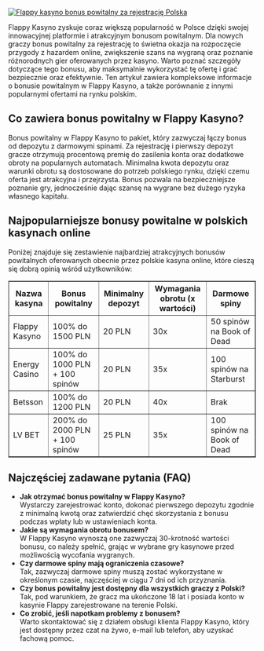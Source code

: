 [![Flappy kasyno bonus powitalny za rejestrację Polska](https://123-caf.pages.dev/gitsignup.png)](https://vrmoo.ru/Bt82HjjY)

<div>     <p>Flappy Kasyno zyskuje coraz większą popularność w Polsce dzięki swojej innowacyjnej platformie i atrakcyjnym bonusom powitalnym. Dla nowych graczy bonus powitalny za rejestrację to świetna okazja na rozpoczęcie przygody z hazardem online, zwiększenie szans na wygraną oraz poznanie różnorodnych gier oferowanych przez kasyno. Warto poznać szczegóły dotyczące tego bonusu, aby maksymalnie wykorzystać tę ofertę i grać bezpiecznie oraz efektywnie. Ten artykuł zawiera kompleksowe informacje o bonusie powitalnym w Flappy Kasyno, a także porównanie z innymi popularnymi ofertami na rynku polskim.</p>      <h2>Co zawiera bonus powitalny w Flappy Kasyno?</h2>   <p>Bonus powitalny w Flappy Kasyno to pakiet, który zazwyczaj łączy bonus od depozytu z darmowymi spinami. Za rejestrację i pierwszy depozyt gracze otrzymują procentową premię do zasilenia konta oraz dodatkowe obroty na popularnych automatach. Minimalna kwota depozytu oraz warunki obrotu są dostosowane do potrzeb polskiego rynku, dzięki czemu oferta jest atrakcyjna i przejrzysta. Bonus pozwala na bezpieczniejsze poznanie gry, jednocześnie dając szansę na wygrane bez dużego ryzyka własnego kapitału.</p>      <h2>Najpopularniejsze bonusy powitalne w polskich kasynach online</h2>   <p>Poniżej znajduje się zestawienie najbardziej atrakcyjnych bonusów powitalnych oferowanych obecnie przez polskie kasyna online, które cieszą się dobrą opinią wśród użytkowników:</p>      <table border="1" cellpadding="8" cellspacing="0" style="border-collapse: collapse; width: 100%;">     <thead>       <tr>         <th>Nazwa kasyna</th>         <th>Bonus powitalny</th>         <th>Minimalny depozyt</th>         <th>Wymagania obrotu (x wartości)</th>         <th>Darmowe spiny</th>       </tr>     </thead>     <tbody>       <tr>         <td>Flappy Kasyno</td>         <td>100% do 1500 PLN</td>         <td>20 PLN</td>         <td>30x</td>         <td>50 spinów na Book of Dead</td>       </tr>       <tr>         <td>Energy Casino</td>         <td>100% do 1000 PLN + 100 spinów</td>         <td>20 PLN</td>         <td>35x</td>         <td>100 spinów na Starburst</td>       </tr>       <tr>         <td>Betsson</td>         <td>100% do 1200 PLN</td>         <td>20 PLN</td>         <td>40x</td>         <td>Brak</td>       </tr>       <tr>         <td>LV BET</td>         <td>200% do 2000 PLN + 100 spinów</td>         <td>25 PLN</td>         <td>35x</td>         <td>100 spinów na Book of Dead</td>       </tr>     </tbody>   </table>      <h2>Najczęściej zadawane pytania (FAQ)</h2>   <ul>     <li><strong>Jak otrzymać bonus powitalny w Flappy Kasyno?</strong><br> Wystarczy zarejestrować konto, dokonać pierwszego depozytu zgodnie z minimalną kwotą oraz zatwierdzić chęć skorzystania z bonusu podczas wpłaty lub w ustawieniach konta.</li>     <li><strong>Jakie są wymagania obrotu bonusem?</strong><br> W Flappy Kasyno wynoszą one zazwyczaj 30-krotność wartości bonusu, co należy spełnić, grając w wybrane gry kasynowe przed możliwością wycofania wygranych.</li>     <li><strong>Czy darmowe spiny mają ograniczenia czasowe?</strong><br> Tak, zazwyczaj darmowe spiny muszą zostać wykorzystane w określonym czasie, najczęściej w ciągu 7 dni od ich przyznania.</li>     <li><strong>Czy bonus powitalny jest dostępny dla wszystkich graczy z Polski?</strong><br> Tak, pod warunkiem, że gracz ma ukończone 18 lat i posiada konto w kasynie Flappy zarejestrowane na terenie Polski.</li>     <li><strong>Co zrobić, jeśli napotkam problemy z bonusem?</strong><br> Warto skontaktować się z działem obsługi klienta Flappy Kasyno, który jest dostępny przez czat na żywo, e-mail lub telefon, aby uzyskać fachową pomoc.</li>   </ul> </div>